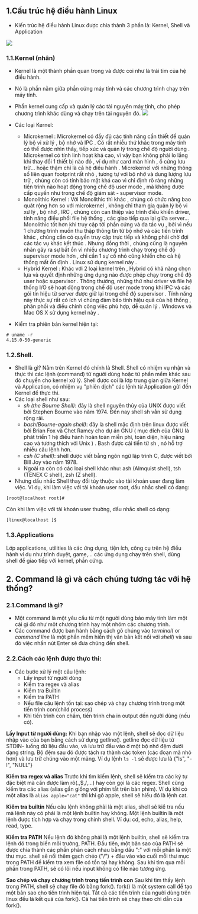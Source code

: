 ## 1.Cấu trúc hệ điều hành Linux
- Kiến trúc hệ điều hành Linux được chia thành 3 phần là: Kernel, Shell và Application

![](https://i.imgur.com/ydbvjuR.png)

### 1.1.Kernel (nhân)
- Kernel là một thành phần quan trọng và được coi như là trái tim của hệ điều hành.
- Nó là phần nằm giữa phần cứng máy tính và các chương trình chạy trên máy tính.
- Phần kernel cung cấp và quản lý các tài nguyên máy tính, cho phép chương trình khác dùng và chạy trên tài nguyên đó.
![](https://i.imgur.com/m8hIXmD.png)

- Các loại Kernel:

  - Microkernel : Microkernel có đầy đủ các tính năng cần thiết để quản lý bộ vi xử lý , bộ nhớ và IPC . Có rất nhiều thứ khác trong máy tính có thể được nhìn thấy, tiếp xúc và quản lý trong chế độ người dùng . Microkernel có tính linh hoạt khá cao, vì vậy bạn không phải lo lắng khi thay đổi 1 thiết bị nào đó , ví dụ như card màn hình , ổ cứng lưu trữ... hoặc thậm chí là cả hệ điều hành . Microkernel với những thông số liên quan footprint rất nhỏ , tương tự với bộ nhớ và dung lượng lưu trữ , chúng còn có tính bảo mật khá cao vì chỉ định rõ ràng những tiến trình nào hoạt động trong chế độ user mode , mà không được cấp quyền như trong chế độ giám sát - supervisor mode.
  - Monolithic Kernel : Với Monolithic thì khác , chúng có chức năng bao quát rộng hơn so với microkernel , không chỉ tham gia quản lý bộ vi xử lý , bộ nhớ , IRC , chúng còn can thiệp vào trình điều khiển driver, tính năng điều phối file hệ thống , các giao tiếp qua lại giữa server... Monolithic tốt hơn khi truy cập tới phần cứng và đa tác vụ , bởi vì nếu 1 chương trình muốn thu thập thông tin từ bộ nhớ và các tiến trình khác , chúng cần có quyền truy cập trực tiếp và không phải chờ đợi các tác vụ khác kết thúc . Nhưng đồng thời , chúng cũng là nguyên nhân gây ra sự bất ổn vì nhiều chương trình chạy trong chế độ supervisor mode hơn , chỉ cần 1 sự cố nhỏ cũng khiến cho cả hệ thống mất ổn định . Linux sử dụng kernel này .
  - Hybrid Kernel : Khác với 2 loại kernel trên , Hybrid có khả năng chọn lựa và quyết định những ứng dụng nào được phép chạy trong chế độ user hoặc supervisor . Thông thường, những thứ như driver và file hệ thống I/O sẽ hoạt động trong chế độ user mode trong khi IPC và các gói tín hiệu từ server được giữ lại trong chế độ supervisor . Tính năng này thực sự rất có ích vì chúng đảm bảo tính hiệu quả của hệ thống , phân phối và điều chỉnh công việc phù hợp, dễ quản lý . Windows và Mac OS X sử dụng kernel này .
- Kiểm tra phiên bản kernel hiện tại:
```
# uname -r
4.15.0-50-generic
```
### 1.2.Shell.
- Shell là gì? Nằm trên Kernel đó chính là Shell. Shell có nhiệm vụ nhận và thực thi các lệnh (command) từ người dùng hoặc từ phần mềm khác sau đó chuyển cho kernel xử lý. Shell được coi là lớp trung gian giữa Kernel và Application, có nhiệm vụ "phiên dịch" các lệnh từ Application gửi đến Kernel để thực thi.
- Các loại shell như sau:
  - *sh (the Bourne Shell)*: đây là shell nguyên thủy của UNIX được viết bởi Stephen Bourne vào năm 1974. Đến nay shell sh vẫn sử dụng rộng rãi.
  - *bash(Bourne-again shell)*: đây là shell mặc định trên linux được viết bởi Brian Fox và Chet Ramey cho dự án GNU ( mục đích của GNU là phát triển 1 hệ điều hành hoàn toàn miễn phí, toàn diện, hiệu năng cao và tương thích với Unix ) . Bash được cải tiến từ sh , nó hỗ trợ nhiều câu lệnh hơn.
  - *csh (C shell)*: shell được viết bằng ngôn ngữ lập trình C, được viết bởi Bill Joy vào năm 1978.
  - Ngoài ra còn có các loại shell khác như: ash (Almquist shell), tsh (TENEX C shell), zsh (Z shell).
- Nhưng dấu nhắc Shell thay đổi tùy thuộc vào tài khoản user đang làm việc. Ví dụ, khi làm việc với tài khoản user root, dấu nhắc shell có dạng:
```
[root@localhost root]#
```
  Còn khi làm việc với tài khoản user thường, dấu nhắc shell có dạng:
```
[linux@localhost ]$
```
### 1.3.Applications
Lớp applications, utilities là các ứng dụng, tiện ích, công cụ trên hệ điều hành ví dụ như trình duyệt, game,... các ứng dụng chạy trên shell, dùng shell để giao tiếp với kernel, phần cứng.



## 2. Command là gì và cách chúng tương tác với hệ thống?
### 2.1.Command là gì?
- Một command là một yêu cầu từ một người dùng bảo máy tính làm một cái gì đó như một chương trình hay một nhóm các chương trình.
- Các command được ban hành bằng cách gõ chúng vào *terminal*( or *command line* là một phần mềm hiển thị văn bản kết nối với *shell*) và sau đó việc nhấn nút Enter sẽ đưa chúng đến shell.
### 2.2.Cách các lệnh được thực thi:
- Các bước xử lý một câu lệnh:
  - Lấy input từ người dùng
  - Kiểm tra regex và alias
  - Kiểm tra Builtin
  - Kiểm tra PATH
  - Nếu file câu lệnh tồn tại: sao chép và chạy chương trình trong một tiến trình con(child process)
  - Khi tiến trình con chấm, tiến trình cha in output đến người dùng (nếu có).

**Lấy Input từ người dùng:**
Khi bạn nhập vào một lệnh, shell sẽ đọc dữ liệu nhập vào của bạn bằng cách sử dụng getline(). getline đọc dữ liệu từ STDIN- luồng dữ liệu đầu vào, và lưu trữ đầu vào ở một bộ nhớ đệm dưới dạng string.
Bộ đệm sau đó được tách ra thành các token (các đoạn mã nhỏ hơn) và lưu trữ chúng vào một mảng. Ví dụ lệnh `ls -l`
sẽ được lưu là {"ls", "-l", "NULL"}

**Kiểm tra regex và alias**
Trước khi tìm kiếm lệnh, shell sẽ kiểm tra các ký tự đặc biệt mà cần được làm rõ(.,$,/,...) hay còn gọi là các regex. Shell cũng kiểm tra các alias (alias gần giống với phím tắt trên bàn phím). Ví dụ khi có một alias là `alias apple="cat"` thì khi gõ apple, shell sẽ hiểu đó là lệnh cat.

**Kiểm tra builtin**
Nếu câu lệnh không phải là một alias, shell sẽ kiể tra nếu mà lệnh này có phải là một lệnh builtin hay không. Một lệnh builtin là một lệnh được tích hợp và chạy trong chính shell. Ví dụ: cd, echo, alias, help, read, type.

**Kiểm tra PATH**
Nếu lệnh đó không phải là một lệnh builtin, shell sẽ kiểm tra lệnh đó trong biến môi trường, PATH. Đầu tiên, một bản sao của PATH sẽ được chia thành các phần phân cách nhau bằng dấu ":" với mỗi phần là một thư mục. shell sẽ nối thêm gạch chéo ("/") + đầu vào vào cuối mỗi thư mục trong PATH để kiểm tra xem file có tồn tại hay không.
Sau khi tìm qua mỗi phần trong PATH, sẽ có lôi nếu input không có file nào tương ứng.

**Sao chép và chạy chương trình trong tiến trình con**
Sau khi tìm thấy lệnh trong PATH, shell sẽ chạy file đó bằng fork(). fork() là một system call để tạo một bản sao cho tiến trình hiện tại. Tất cả các tiến trình của người dùng trên linux đều là kết quả của fork(). Cả hai tiến trình sẽ chạy theo chỉ dẫn của fork().
